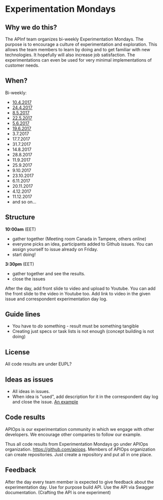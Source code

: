 # Experimentation Mondays

## Why we do this?

The APInf team organizes bi-weekly Experimentation Mondays. The purpose is to encourage a culture of experimentation and exploration. This allows the team members to learn by doing and to get familiar with new technologies. It hopefully will also increase job satisfaction. The experimentations can even be used for very minimal implementations of customer needs.

## When?

Bi-weekly:

* [10.4.2017](2017-04-10-experiments.md)
* [24.4.2017](2017-04-24-experiments.md)
* [8.5.2017](2017-05-08-experiments.md)
* [22.5.2017](2017-05-22-experiments.md)
* [5.6.2017](2017-06-05-experiments.md)
* [19.6.2017](2017-06-19-experiments.md)
* 3.7.2017
* 17.7.2017
* 31.7.2017
* 14.8.2017
* 28.8.2017
* 11.9.2017
* 25.9.2017
* 9.10.2017
* 23.10.2017
* 6.11.2017
* 20.11.2017
* 4.12.2017
* 11.12.2017
* and so on...

## Structure

**10:00am** (EET)
* gather together (Meeting room Canada in Tampere, others online)
* everyone picks an idea, participants added to Github issues. You can assign yourself to issue already on Friday.
* start doing!

**3:30pm** (EET)
* gather together and see the results.
* close the issues

After the day, add front slide to video and upload to Youtube. You can add the front slide to the video in Youtube too. Add link to video in the given issue and correspondent experimentation day log.

## Guide lines

* You have to _do_ something - result must be something tangible
* Creating just specs or task lists is not enough (concept building is not doing)

## License

All code results are under EUPL?

## Ideas as issues

* All ideas in issues.
* When idea is "used", add description for it in the correspondent day log and close the issue. [An example](https://github.com/apinf/experimentation-mondays/issues/2)

## Code results

APIOps is our experimentation community in which we engage with other developers. We encourage other companies to follow our example.

Thus all code results from Experimentation Mondays go under APIOps organization. https://github.com/apiops. Members of APIOps organization can create repositories. Just create a repository and put all in one place.


## Feedback
After the day every team member is expected to give feedback about the experimentation day. Use for purpose build API. Use the API via Swagger documentation. (Crafting the API is one experiment)

